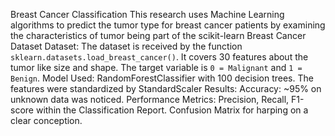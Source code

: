 Breast Cancer Classification 
This research uses Machine Learning algorithms to predict the tumor type for breast cancer patients by examining the characteristics of tumor being part of the scikit-learn Breast Cancer Dataset
Dataset:
The dataset is received by the function `sklearn.datasets.load_breast_cancer()`.
It covers 30 features about the tumor like size and shape.
The target variable is `0 = Malignant` and `1 = Benign`.
Model Used:
RandomForestClassifier with 100 decision trees.
The features were standardized by StandardScaler
Results:
Accuracy: ~95% on unknown data was noticed.
Performance Metrics:
Precision, Recall, F1-score within the Classification Report.
Confusion Matrix for harping on a clear conception.


